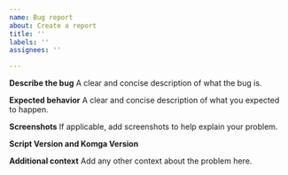 ```yaml
---
name: Bug report
about: Create a report
title: ''
labels: ''
assignees: ''

---
```


**Describe the bug**
A clear and concise description of what the bug is.

**Expected behavior**
A clear and concise description of what you expected to happen.

**Screenshots**
If applicable, add screenshots to help explain your problem.

**Script Version and Komga Version**

**Additional context**
Add any other context about the problem here.
